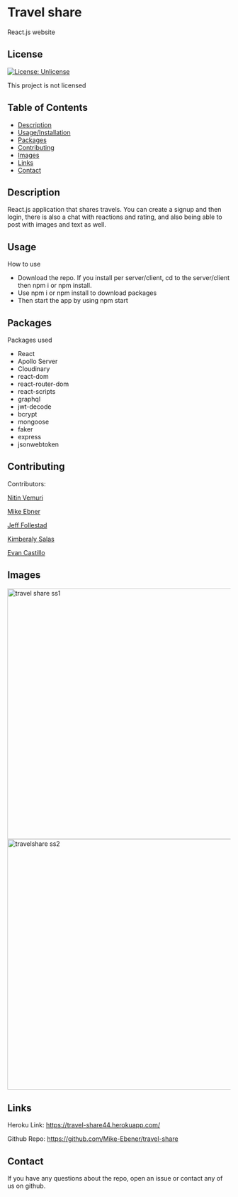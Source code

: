# Travel share 

React.js website

## License


[![License: Unlicense](https://img.shields.io/badge/license-Unlicense-blue.svg)](http://unlicense.org)

This project is not licensed


## Table of Contents

  * [Description](#description)
  * [Usage/Installation](#usage)
  * [Packages](#packages)
  * [Contributing](#contributing)
  * [Images](#images)
  * [Links](#links)
  * [Contact](#contact)
  
 
 
## Description <a name = "description">

  React.js application that shares travels. You can create a signup and then login, there is also a chat with reactions and rating, and also being able to post with images and text as well.


## Usage <a name = "usage">
  How to use
- Download the repo. If you install per server/client, cd to the server/client then npm i or npm install.
- Use npm i or npm install to download packages
- Then start the app by using npm start

## Packages <a name = "packages">
  Packages used

- React
- Apollo Server
- Cloudinary
- react-dom
- react-router-dom
- react-scripts
- graphql 
- jwt-decode
- bcrypt
- mongoose 
- faker
- express
- jsonwebtoken


## Contributing <a name = "contributing"/>

Contributors:

[Nitin Vemuri](www.github.com/nitinvemuri)

[Mike Ebner](https://github.com/Mike-Ebener)

[Jeff Follestad](https://github.com/jeff-follestad)

[Kimberaly Salas](https://github.com/salask24)

[Evan Castillo](https://github.com/evancastillo)

## Images <a name = "images">

<img width="564" alt="travel share ss1" src="https://user-images.githubusercontent.com/80983324/131225807-089cf53d-1677-4cf4-8e66-8466893514d0.png">
 
<img width="564" alt="travelshare ss2" src="https://user-images.githubusercontent.com/80983324/131225817-3150e0de-b776-4db8-9972-31a832ebc3dc.png">





## Links <a name = "links">

Heroku Link: https://travel-share44.herokuapp.com/

Github Repo: https://github.com/Mike-Ebener/travel-share

## Contact <a name = "contact">
 If you have any questions about the repo, open an issue or contact any of us on github.
